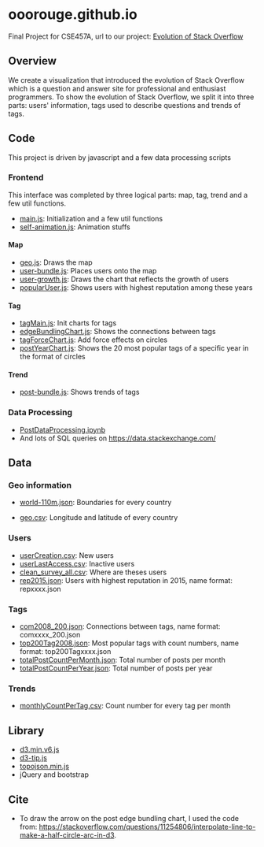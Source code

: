 # ooorouge.github.io
Final Project for CSE457A, url to our project: [Evolution of Stack Overflow](https://washuvis.github.io/stackoverflow/)

## Overview

We create a visualization that introduced the evolution of Stack Overflow which is a question and answer site for professional and enthusiast programmers. To show the evolution of Stack Overflow, we split it into three parts: users' information, tags used to describe questions and trends of tags.

## Code

This project is driven by javascript and a few data processing scripts

### Frontend

This interface was completed by three logical parts: map, tag, trend and a few util functions.

* [main.js](https://github.com/ooorouge/ooorouge.github.io/blob/main/js/main.js): Initialization and a few util functions
* [self-animation.js](https://github.com/ooorouge/ooorouge.github.io/blob/main/js/self-animation.js): Animation stuffs

#### Map

* [geo.js](https://github.com/ooorouge/ooorouge.github.io/blob/main/js/geo.js): Draws the map
* [user-bundle.js](https://github.com/ooorouge/ooorouge.github.io/blob/main/js/user-bundle.js): Places users onto the map
* [user-growth.js](https://github.com/ooorouge/ooorouge.github.io/blob/main/js/user-growth.js): Draws the chart that reflects the growth of users
* [popularUser.js](https://github.com/ooorouge/ooorouge.github.io/blob/main/js/popularUser.js): Shows users with highest reputation among these years

#### Tag

* [tagMain.js](https://github.com/ooorouge/ooorouge.github.io/blob/main/js/tagMain.js): Init charts for tags
* [edgeBundlingChart.js](https://github.com/ooorouge/ooorouge.github.io/blob/main/js/edgeBundlingChart.js): Shows the connections between tags
* [tagForceChart.js](https://github.com/ooorouge/ooorouge.github.io/blob/main/js/tagForceChart.js): Add force effects on circles
* [postYearChart.js](https://github.com/ooorouge/ooorouge.github.io/blob/main/js/postYearChart.js): Shows the 20 most popular tags of a specific year in the format of circles

#### Trend

* [post-bundle.js](https://github.com/ooorouge/ooorouge.github.io/blob/main/js/post-bundle.js): Shows trends of tags

### Data Processing

* [PostDataProcessing.ipynb](https://github.com/ooorouge/ooorouge.github.io/blob/main/dataProcessingScript/PostDataProcessing.ipynb)
* And lots of SQL queries on https://data.stackexchange.com/

## Data

### Geo information

* [world-110m.json](https://github.com/ooorouge/ooorouge.github.io/blob/main/data/world-110m.json): Boundaries for every country

* [geo.csv](https://github.com/ooorouge/ooorouge.github.io/blob/main/data/geo.csv): Longitude and latitude of every country

### Users

* [userCreation.csv](https://github.com/ooorouge/ooorouge.github.io/blob/main/data/userCreation.csv): New users
* [userLastAccess.csv](https://github.com/ooorouge/ooorouge.github.io/blob/main/data/userLastAccess.csv): Inactive users
* [clean_survey_all.csv](https://github.com/ooorouge/ooorouge.github.io/blob/main/data/clean_survey_all.csv): Where are theses users
* [rep2015.json](https://github.com/ooorouge/ooorouge.github.io/blob/main/data/rep2015.json): Users with highest reputation in 2015, name format: repxxxx.json

### Tags

* [com2008_200.json](https://github.com/ooorouge/ooorouge.github.io/blob/main/data/com2008_200.json): Connections between tags, name format: comxxxx_200.json
* [top200Tag2008.json](https://github.com/ooorouge/ooorouge.github.io/blob/main/data/top200Tag2008.json): Most popular tags with count numbers, name format: top200Tagxxxx.json
* [totalPostCountPerMonth.json](https://github.com/ooorouge/ooorouge.github.io/blob/main/data/totalPostCountPerMonth.json): Total number of posts per month
* [totalPostCountPerYear.json](https://github.com/ooorouge/ooorouge.github.io/blob/main/data/totalPostCountPerYear.json): Total number of posts per year

### Trends

* [monthlyCountPerTag.csv](https://github.com/ooorouge/ooorouge.github.io/blob/main/data/monthlyCountPerTag.csv): Count number for every tag per month

## Library

* [d3.min.v6.js](https://github.com/ooorouge/ooorouge.github.io/blob/main/js/d3.min.v6.js)
* [d3-tip.js](https://github.com/ooorouge/ooorouge.github.io/blob/main/js/d3-tip.js)
* [topojson.min.js](https://github.com/ooorouge/ooorouge.github.io/blob/main/js/topojson.min.js)
* jQuery and bootstrap

## Cite

* To draw the arrow on the post edge bundling chart, I used the code from: https://stackoverflow.com/questions/11254806/interpolate-line-to-make-a-half-circle-arc-in-d3.  

